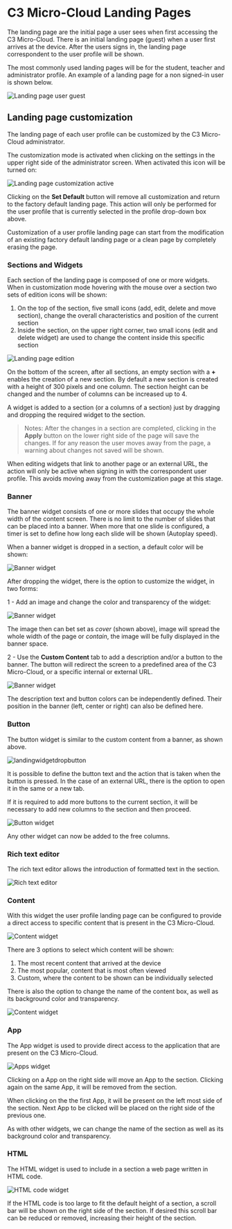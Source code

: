 # C3 Micro-Cloud Landing Pages

The landing page are the initial page a user sees when  first accessing the C3 Micro-Cloud. There is an initial landing page (guest) when a user first arrives at the device. After the users signs in, the landing page correspondent to the user profile will be shown.

The most commonly used landing pages will be for the student, teacher and administrator profile. An example of a landing page for a non signed-in user is shown below.

![Landing page user guest](./assets/landing/landinguserguest.png "Landing page user guest")

## Landing page customization

The landing page of each user profile can be customized by the C3 Micro-Cloud administrator.

The customization mode is activated when clicking on the settings in the upper right side of the administrator screen. When activated this icon will be turned on:

![Landing page customization active](./assets/landing/landingconfigactive.png "Landing page customization active")

Clicking on the **Set Default** button will remove all customization and return to the factory default landing page. This action will only be performed for the user profile that is currently selected in the profile drop-down box above.

Customization of a user profile landing page can start from the modification of an existing factory default landing page or a clean page by completely erasing the page.

### Sections and Widgets

Each section of the landing page is composed of one or more widgets. When in customization mode hovering with the mouse over a section two sets of edition icons will be shown:

1. On the top of the section, five small icons (add, edit, delete and move section), change the overall characteristics and position of the current section
2. Inside the section, on the upper right corner, two small icons (edit and delete widget) are used to change the content inside this specific section  

![Landing page edition](./assets/landing/landingeditsectionwidget.png "Landing page edition")

On the bottom of the screen, after all sections, an empty section with a **+** enables the creation of a new section. By default a new section is created with a height of 300 pixels and one column. The section height can be changed and the number of columns can be increased up to 4.

A widget is added to a section (or a columns of a section) just by dragging and dropping the required widget to the section.

> Notes: After the changes in a section are completed, clicking in the **Apply** button on the lower right side of the page will save the changes. If for any reason the user  moves away from the page, a warning about changes not saved will be shown.

When editing widgets that link to another page or an external URL, the action will only be active when signing in with the correspondent user profile. This avoids moving away from the customization page at this stage.

### Banner

The banner widget consists of one or more slides that occupy the whole width of the content screen. There is no limit to the number of slides that can be placed into a banner. When more that one slide is configured, a timer is set to define how long each slide will be shown (Autoplay speed).

When a banner widget is dropped in a section, a default color will be shown:

![Banner widget](./assets/landing/landingwidgetbanner1.png "Banner widget")

After dropping the widget, there is the option to customize the widget, in two forms:

1 - Add an image and change the color and transparency of the widget:

![Banner widget](./assets/landing/landingwidgetbanner2.png "Banner widget")

The image then can bet set as *cover* (shown above), image will spread the whole width of the page or *contain*, the image will be fully displayed in the banner space.

2 - Use the **Custom Content** tab to add a description and/or a button to the banner. The button will redirect the screen to a predefined area of the C3 Micro-Cloud, or a specific internal or external URL.

![Banner widget](./assets/landing/landingwidgetbanner3.png "Banner widget")

The description text and button colors can be independently defined. Their position in the banner (left, center or right) can also be defined here.

### Button

The button widget is similar to the custom content from a banner, as shown above.

![landingwidgetdropbutton](./assets/landing/landingwidgetbutton1.png "Button widget")

It is possible to define the button text and the action that is taken when the button is pressed. In the case of an external URL, there is the option to open it in the same or a new tab.

If it is required to add more buttons to the current section, it will be necessary to add new columns to the section and then proceed.

![Button widget](./assets/landing/landingwidgetbutton2.png "Button widget")

Any other widget can now be added to the free columns.

### Rich text editor

The rich text editor allows the introduction of formatted text in the section.

![Rich text editor](./assets/landing/landingwidgetrichtext1.png "Rich text editor")

### Content

With this widget the user profile landing page can be configured to provide a direct access to specific content that is present in the C3 Micro-Cloud.

![Content widget](./assets/landing/landingwidgetcontent1.png "Content widget")

There are 3 options to select which content will be shown:

1. The most recent content that arrived at the device
2. The most popular, content that is most often viewed
3. Custom, where the content to be shown can be individually selected

There is also the option to change the name of the content box, as well as its background color and transparency.

![Content widget](./assets/landing/landingwidgetcontent2.png "Content widget")

### App

The App widget is used to provide direct access to the application that are present on the C3 Micro-Cloud.

![Apps widget](./assets/landing/landingwidgetapp1.png "Apps widget")

Clicking on a App on the right side will move an App to the section. Clicking again on the same App, it will be removed from the section.

When clicking on the the first App, it will be present on the left most side of the section. Next App to be clicked will be placed on the right side of the previous one.

As with other widgets, we can change the name of the section as well as its background color and transparency.

### HTML

The HTML widget is used to include in a section a web page written in HTML code.

![HTML code widget](./assets/landing/landingwidgethtml1.png "HTML code widget")

If the HTML code is too large to fit the default height of a section, a scroll bar will be shown on the right side of the section. If desired this scroll bar can be reduced or removed, increasing their height of the section.
